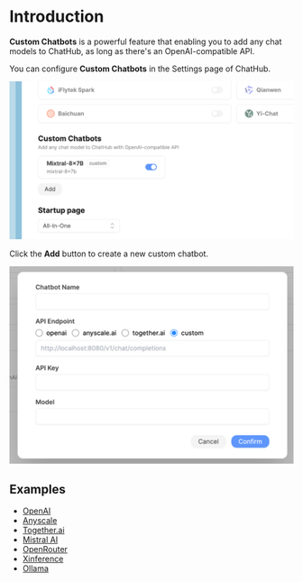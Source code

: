 # Introduction

**Custom Chatbots** is a powerful feature that enabling you to add any chat models to ChatHub, as long as there's an OpenAI-compatible API.

You can configure **Custom Chatbots** in the Settings page of ChatHub.

![](./images/index-settings.png)

Click the **Add** button to create a new custom chatbot.

![](./images/index-dialog.png)

## Examples

- [OpenAI](./openai)
- [Anyscale](./anyscale)
- [Together.ai](./together)
- [Mistral AI](./mistral)
- [OpenRouter](./openrouter)
- [Xinference](./xinference)
- [Ollama](./ollama)
